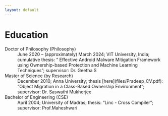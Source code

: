 ```yaml
---
layout: default
---
```


# Education

<dl>
   <dt>Doctor of Philosophy (Philosophy)</dt>
      <dd>June 2020 – (approximately) March 2024; VIT University, India; cumulative thesis: “ Effective Android Malware Mitigation Framework using Ownership-based Protection and Machine Learning Techniques”; supervisor: Dr. Geetha S</dd>
   <dt>Master of Science (by Research)</dt>
      <dd>December 2010; Anna University; thesis [here](files/Pradeep_CV.pdf): “Object Migration in a Class-Based Ownership Environment”; supervisor: Dr. Saswathi Mukherjee </dd>
   <dt>Bachelor of Engineering (CSE)</dt>
      <dd>April 2004; University of Madras; thesis: “Linc - Cross Compiler”; supervisor: Prof.Maheshwari</dd>
</dl>
